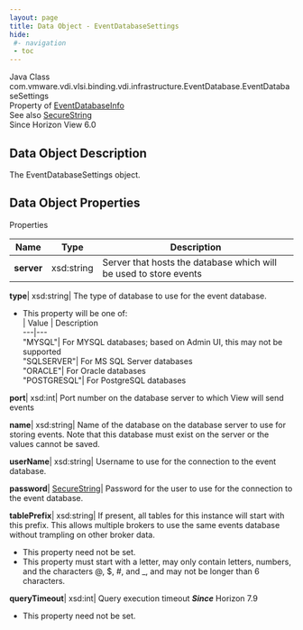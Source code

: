 ```yaml
---
layout: page
title: Data Object - EventDatabaseSettings
hide:
 #- navigation
 - toc
---
```






Java Class
    com.vmware.vdi.vlsi.binding.vdi.infrastructure.EventDatabase.EventDatabaseSettings  
Property of
     [EventDatabaseInfo](vdi.infrastructure.EventDatabase.EventDatabaseInfo.md#field_detail)  
See also
     [SecureString](vdi.util.SecureString.md)  
Since 
    Horizon View 6.0

## Data Object Description 

The EventDatabaseSettings object. 

## Data Object Properties

Properties

Name |  Type |  Description   
---|---|---  
**server**|  xsd:string|  Server that hosts the database which will be used to store events   
  
**type**|  xsd:string|  The type of database to use for the event database.   


  * This property will be one of:  
|  Value |  Description   
---|---  
"MYSQL"| For MYSQL databases; based on Admin UI, this may not be supported  
"SQLSERVER"| For MS SQL Server databases  
"ORACLE"| For Oracle databases  
"POSTGRESQL"| For PostgreSQL databases  

  
**port**|  xsd:int|  Port number on the database server to which View will send events   
  
**name**|  xsd:string|  Name of the database on the database server to use for storing events. Note that this database must exist on the server or the values cannot be saved.   
  
**userName**|  xsd:string|  Username to use for the connection to the event database.   
  
**password**| [SecureString](vdi.util.SecureString.md)|  Password for the user to use for the connection to the event database.   
  
**tablePrefix**|  xsd:string|  If present, all tables for this instance will start with this prefix. This allows multiple brokers to use the same events database without trampling on other broker data.   


 * This property need not be set.
  * This property must start with a letter, may only contain letters, numbers, and the characters @, $, #, and _, and may not be longer than 6 characters. 

  
**queryTimeout**|  xsd:int|  Query execution timeout  **_Since_** Horizon 7.9  


 * This property need not be set.

  
  

  

